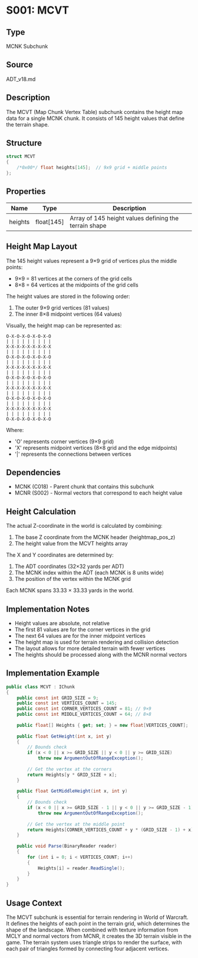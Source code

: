 # S001: MCVT

## Type
MCNK Subchunk

## Source
ADT_v18.md

## Description
The MCVT (Map Chunk Vertex Table) subchunk contains the height map data for a single MCNK chunk. It consists of 145 height values that define the terrain shape.

## Structure
```csharp
struct MCVT
{
    /*0x00*/ float heights[145];  // 9x9 grid + middle points
};
```

## Properties
| Name | Type | Description |
|------|------|-------------|
| heights | float[145] | Array of 145 height values defining the terrain shape |

## Height Map Layout
The 145 height values represent a 9×9 grid of vertices plus the middle points:
- 9×9 = 81 vertices at the corners of the grid cells
- 8×8 = 64 vertices at the midpoints of the grid cells

The height values are stored in the following order:
1. The outer 9×9 grid vertices (81 values)
2. The inner 8×8 midpoint vertices (64 values)

Visually, the height map can be represented as:
```
O-X-O-X-O-X-O-X-O
| | | | | | | | |
X-X-X-X-X-X-X-X-X
| | | | | | | | |
O-X-O-X-O-X-O-X-O
| | | | | | | | |
X-X-X-X-X-X-X-X-X
| | | | | | | | |
O-X-O-X-O-X-O-X-O
| | | | | | | | |
X-X-X-X-X-X-X-X-X
| | | | | | | | |
O-X-O-X-O-X-O-X-O
| | | | | | | | |
X-X-X-X-X-X-X-X-X
| | | | | | | | |
O-X-O-X-O-X-O-X-O
```
Where:
- 'O' represents corner vertices (9×9 grid)
- 'X' represents midpoint vertices (8×8 grid and the edge midpoints)
- '|' represents the connections between vertices

## Dependencies
- MCNK (C018) - Parent chunk that contains this subchunk
- MCNR (S002) - Normal vectors that correspond to each height value

## Height Calculation
The actual Z-coordinate in the world is calculated by combining:
1. The base Z coordinate from the MCNK header (heightmap_pos_z)
2. The height value from the MCVT heights array

The X and Y coordinates are determined by:
1. The ADT coordinates (32×32 yards per ADT)
2. The MCNK index within the ADT (each MCNK is 8 units wide)
3. The position of the vertex within the MCNK grid

Each MCNK spans 33.33 × 33.33 yards in the world.

## Implementation Notes
- Height values are absolute, not relative
- The first 81 values are for the corner vertices in the grid
- The next 64 values are for the inner midpoint vertices
- The height map is used for terrain rendering and collision detection
- The layout allows for more detailed terrain with fewer vertices
- The heights should be processed along with the MCNR normal vectors

## Implementation Example
```csharp
public class MCVT : IChunk
{
    public const int GRID_SIZE = 9;
    public const int VERTICES_COUNT = 145;
    public const int CORNER_VERTICES_COUNT = 81; // 9×9
    public const int MIDDLE_VERTICES_COUNT = 64; // 8×8
    
    public float[] Heights { get; set; } = new float[VERTICES_COUNT];
    
    public float GetHeight(int x, int y)
    {
        // Bounds check
        if (x < 0 || x >= GRID_SIZE || y < 0 || y >= GRID_SIZE)
            throw new ArgumentOutOfRangeException();
            
        // Get the vertex at the corners
        return Heights[y * GRID_SIZE + x];
    }
    
    public float GetMiddleHeight(int x, int y)
    {
        // Bounds check
        if (x < 0 || x >= GRID_SIZE - 1 || y < 0 || y >= GRID_SIZE - 1)
            throw new ArgumentOutOfRangeException();
            
        // Get the vertex at the middle point
        return Heights[CORNER_VERTICES_COUNT + y * (GRID_SIZE - 1) + x];
    }
    
    public void Parse(BinaryReader reader)
    {
        for (int i = 0; i < VERTICES_COUNT; i++)
        {
            Heights[i] = reader.ReadSingle();
        }
    }
}
```

## Usage Context
The MCVT subchunk is essential for terrain rendering in World of Warcraft. It defines the heights of each point in the terrain grid, which determines the shape of the landscape. When combined with texture information from MCLY and normal vectors from MCNR, it creates the 3D terrain visible in the game. The terrain system uses triangle strips to render the surface, with each pair of triangles formed by connecting four adjacent vertices. 